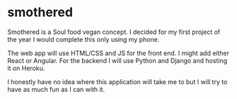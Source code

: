 # smothered

Smothered is a Soul food vegan concept. I decided for my first project of the year I would complete this only using my phone.

The web app will use HTML/CSS and JS for the front end. I might add either React or Angular.
For the backend I will use Python and Django and hosting it on Heroku.

I honestly have no idea where this application will take me to but I will try to have as much fun as I can with it.
